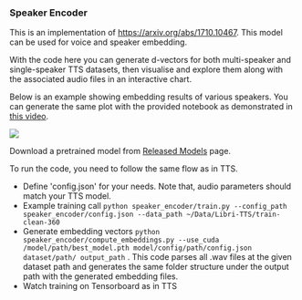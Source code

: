 ### Speaker Encoder

This is an implementation of https://arxiv.org/abs/1710.10467. This model can be used for voice and speaker embedding.

With the code here you can generate d-vectors for both multi-speaker and single-speaker TTS datasets, then visualise and explore them along with the associated audio files in an interactive chart.

Below is an example showing embedding results of various speakers. You can generate the same plot with the provided notebook as demonstrated in [this video](https://youtu.be/KW3oO7JVa7Q).

![](umap.png)

Download a pretrained model from [Released Models](https://github.com/mozilla/TTS/wiki/Released-Models) page.

To run the code, you need to follow the same flow as in TTS.

- Define 'config.json' for your needs. Note that, audio parameters should match your TTS model.
- Example training call ```python speaker_encoder/train.py --config_path speaker_encoder/config.json --data_path ~/Data/Libri-TTS/train-clean-360```
- Generate embedding vectors ```python speaker_encoder/compute_embeddings.py --use_cuda /model/path/best_model.pth model/config/path/config.json dataset/path/ output_path``` . This code parses all .wav files at the given dataset path and generates the same folder structure under the output path with the generated embedding files.
- Watch training on Tensorboard as in TTS
